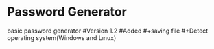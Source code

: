 # Password Generator
 basic password generator
#Version 1.2
#Added 
#+saving file
#+Detect operating system(Windows and Lınux)

